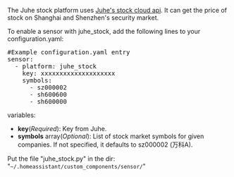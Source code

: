 The Juhe stock platform uses <a href="https://www.juhe.cn/docs/api/id/21" rel="noopener" target="_blank">Juhe's stock cloud api</a>. It can get the price of stock on Shanghai and Shenzhen's security market.

To enable a sensor with juhe_stock, add the following lines to your configuration.yaml:
<pre class="lang:yaml decode:true " >#Example configuration.yaml entry
sensor:
  - platform: juhe_stock
    key: xxxxxxxxxxxxxxxxxxxx
    symbols:
      - sz000002
      - sh600600
      - sh600000
</pre> 


variables:
<ul>
	<li><strong>key</strong>(<em>Required</em>): Key from Juhe.</li>
	<li><strong>symbols</strong> array(<em>Optional</em>): List of stock market symbols for given companies. If not specified, it defaults to sz000002 (万科A).</li>
</ul>

Put the file "juhe_stock.py" in the dir: "<code>~/.homeassistant/custom_components/sensor/</code>"
